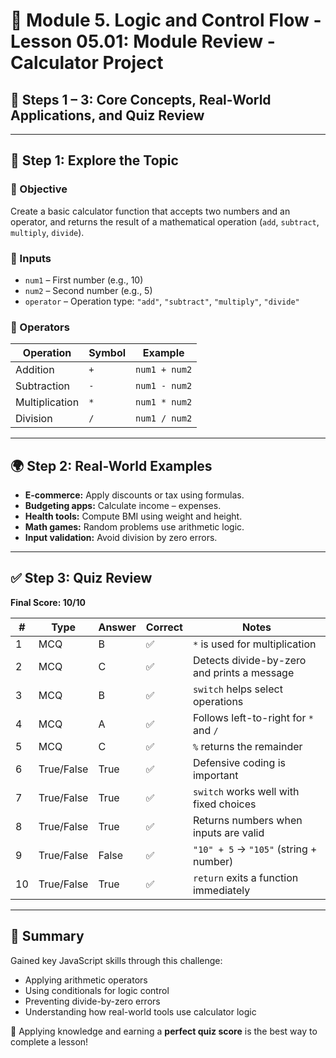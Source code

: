 # 📗 Module 5. Logic and Control Flow - Lesson 05.01: Module Review - Calculator Project
## 📝 Steps 1 – 3: Core Concepts, Real-World Applications, and Quiz Review

---

## 🧠 Step 1: Explore the Topic

### 🎯 Objective

Create a basic calculator function that accepts two numbers and an operator, and returns the result of a mathematical operation (`add`, `subtract`, `multiply`, `divide`).

### 🔧 Inputs

- `num1` – First number (e.g., 10)
- `num2` – Second number (e.g., 5)
- `operator` – Operation type: `"add"`, `"subtract"`, `"multiply"`, `"divide"`

### 🔢 Operators

| Operation     | Symbol | Example        |
|---------------|--------|----------------|
| Addition      | `+`    | `num1 + num2`  |
| Subtraction   | `-`    | `num1 - num2`  |
| Multiplication| `*`    | `num1 * num2`  |
| Division      | `/`    | `num1 / num2`  |

---

## 🌍 Step 2: Real-World Examples

- **E-commerce:** Apply discounts or tax using formulas.
- **Budgeting apps:** Calculate income – expenses.
- **Health tools:** Compute BMI using weight and height.
- **Math games:** Random problems use arithmetic logic.
- **Input validation:** Avoid division by zero errors.

---

## ✅ Step 3: Quiz Review

**Final Score: 10/10**

| # | Type         | Answer | Correct | Notes |
|---|--------------|--------|---------|-------|
| 1 | MCQ          | B      | ✅       | `*` is used for multiplication |
| 2 | MCQ          | C      | ✅       | Detects divide-by-zero and prints a message |
| 3 | MCQ          | B      | ✅       | `switch` helps select operations |
| 4 | MCQ          | A      | ✅       | Follows left-to-right for `*` and `/` |
| 5 | MCQ          | C      | ✅       | `%` returns the remainder |
| 6 | True/False   | True   | ✅       | Defensive coding is important |
| 7 | True/False   | True   | ✅       | `switch` works well with fixed choices |
| 8 | True/False   | True   | ✅       | Returns numbers when inputs are valid |
| 9 | True/False   | False  | ✅       | `"10" + 5` → `"105"` (string + number) |
|10 | True/False   | True   | ✅       | `return` exits a function immediately |

---

## 🧾 Summary

Gained key JavaScript skills through this challenge:
- Applying arithmetic operators
- Using conditionals for logic control
- Preventing divide-by-zero errors
- Understanding how real-world tools use calculator logic

🎉 Applying knowledge and earning a **perfect quiz score** is the best way to complete a lesson!
